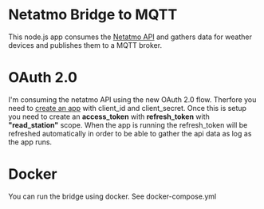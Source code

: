 # Netatmo Bridge to MQTT

This node.js app consumes the [Netatmo API](https://dev.netatmo.com/apidocumentation/weather) and gathers data for weather devices and publishes them to a MQTT broker.

# OAuth 2.0
I'm consuming the netatmo API using the new OAuth 2.0 flow. Therfore you need to [create an app](https://dev.netatmo.com/apps/) with client_id and client_secret. Once this is setup you need to create an **access_token** with **refresh_token** with **"read_station"** scope. When the app is running the refresh_token will be refreshed automatically in order to be able to gather the api data as log as the app runs.

# Docker
You can run the bridge using docker. See docker-compose.yml

